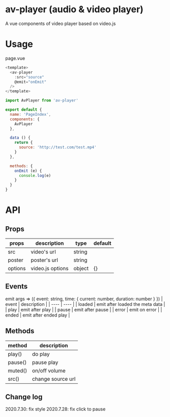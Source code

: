 # av-player (audio & video player)

A vue components of video player based on video.js

# Usage

page.vue
```javascript
<template>
  <av-player
    :src="source"
    @emit="onEmit"
  />
</template>

import AvPlayer from 'av-player'

export default {
  name: 'PageIndex',
  components: {
    AvPlayer
  },

  data () {
    return {
      source: 'http://test.com/test.mp4'
    }
  },

  methods: {
    onEmit (e) {
      console.log(e)
    }
  }
}

```

# API

## Props
| props | description | type | default |
| ---- | ---- | ---- | ---- |
| src | video's url | string |  |
| poster | poster's url | string |  |
| options | video.js options | object | {} |


## Events
emit args => ({ event: string, time: { current: number, duration: number } })
| event | description |
| ---- | ---- |
| loaded | emit after loaded the meta data |
| play | emit after play |
| pause | emit after pause |
| error | emit on error |
| ended | emit after ended play |


## Methods

| method | description |
| ---- | ---- |
| play() | do play |
| pause() | pause play |
| muted() | on/off volume |
| src() | change source url |

## Change log

2020.7.30: fix style
2020.7.28: fix click to pause
